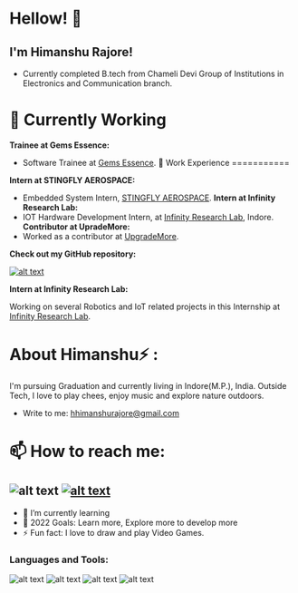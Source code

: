 # Hellow! 👋 
## I'm Himanshu Rajore!
- Currently completed B.tech from Chameli Devi Group of Institutions in Electronics and Communication branch.

🔭 Currently Working
===========
**Trainee at Gems Essence:**    
- Software Trainee at [Gems Essence]([https://www.linkedin.com/company/stingflyaerospace/?originalSubdomain=in](https://www.gemsessence.com/)).
🔭 Work Experience 
===========

**Intern at STINGFLY AEROSPACE:**
- Embedded System Intern, [STINGFLY AEROSPACE](https://www.linkedin.com/company/stingflyaerospace/?originalSubdomain=in).
**Intern at Infinity Research Lab:**
- IOT Hardware Development Intern, at [Infinity Research Lab]([https://upgrademore.com/](https://infinityresearchlab.com/)), Indore.
**Contributor at UpradeMore:**
- Worked as a contributor at [UpgradeMore](https://upgrademore.com/). 

**Check out my GitHub repository:**

[![alt text](https://user-images.githubusercontent.com/96410955/147039841-66cb3b83-15cd-43d3-ad9d-4643a8986778.png "30DaysofPython")](https://github.com/himanu09/30-Days-of-Python)

**Intern at Infinity Research Lab:**

Working on several Robotics and IoT related projects in this Internship at [Infinity Research Lab](https://infinityresearchlab.com/).

About Himanshu⚡ :
================

I'm pursuing Graduation and currently living in Indore(M.P.), India. Outside Tech, I love to play chees, enjoy music and explore nature outdoors.
- Write to me: hhimanshurajore@gmail.com

📫 How to reach me:
==================
![alt text](https://user-images.githubusercontent.com/96410955/147101374-cc77a8ec-afee-4389-9866-fd1278056dc9.png "Gmail")
[![alt text](https://user-images.githubusercontent.com/96410955/147101964-30bea307-9f2f-476d-b9db-3578449df79b.png "Linkedin")](https://www.linkedin.com/in/himanshu-rajore-427a861a8/)
-
- 🌱 I’m currently learning 
- 🥅 2022 Goals: Learn more, Explore more to develop more
- ⚡ Fun fact: I love to draw and play Video Games.



### Languages and Tools:

![alt text](https://img.shields.io/badge/Python-FFD43B?style=for-the-badge&logo=python&logoColor=blue)
![alt text](https://img.shields.io/badge/HTML5-E34F26?style=for-the-badge&logo=html5&logoColor=white)
![alt text](https://img.shields.io/badge/CSS3-1572B6?style=for-the-badge&logo=css3&logoColor=white)
![alt text](https://img.shields.io/badge/MySQL-005C84?style=for-the-badge&logo=mysql&logoColor=white)
